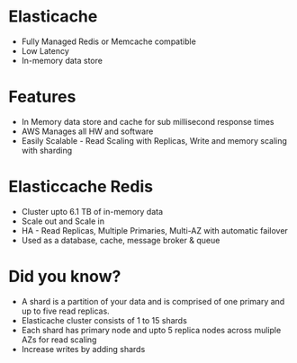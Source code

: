 # Elasticache

- Fully Managed Redis or Memcache compatible
- Low Latency
- In-memory data store


# Features

- In Memory data store and cache for sub millisecond response times
- AWS Manages all HW and software
- Easily Scalable - Read Scaling with Replicas, Write and memory scaling with sharding


# Elasticcache Redis

- Cluster upto 6.1 TB of in-memory data
- Scale out and Scale in
- HA - Read Replicas, Multiple Primaries, Multi-AZ with automatic failover
- Used as a database, cache, message broker & queue

# Did you know?

- A shard is a partition of your data and is comprised of one primary and up to five read replicas.
- Elasticache cluster consists of 1 to 15 shards
- Each shard has primary node and upto 5 replica nodes across muliple AZs for read scaling
- Increase writes by adding shards



